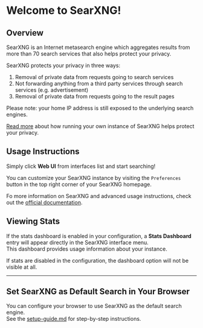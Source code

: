 # Welcome to SearXNG!

## Overview

SearXNG is an Internet metasearch engine which aggregates results from more than 70 search services that also helps protect your privacy.

SearXNG protects your privacy in three ways:

1. Removal of private data from requests going to search services
2. Not forwarding anything from a third party services through search services (e.g. advertisement)
3. Removal of private data from requests going to the result pages

Please note: your home IP address is still exposed to the underlying search engines.

[Read more](https://docs.searxng.org/own-instance.html) about how running your own instance of SearXNG helps protect your privacy.

## Usage Instructions

Simply click **Web UI** from interfaces list and start searching!

You can customize your SearXNG instance by visiting the `Preferences` button in the top right corner of your SearXNG homepage.

Fo more information on SearXNG and advanced usage instructions, check out the [official documentation](https://docs.searxng.org).

## Viewing Stats

If the stats dashboard is enabled in your configuration, a **Stats Dashboard** entry will appear directly in the SearXNG interface menu.  
This dashboard provides usage information about your instance.

If stats are disabled in the configuration, the dashboard option will not be visible at all.

---

## Set SearXNG as Default Search in Your Browser

You can configure your browser to use SearXNG as the default search engine.  
See the [setup-guide.md](setup-guide.md) for step-by-step instructions.
